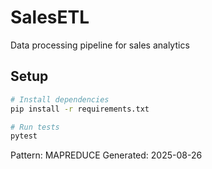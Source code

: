 # SalesETL

Data processing pipeline for sales analytics

## Setup

```bash
# Install dependencies
pip install -r requirements.txt

# Run tests
pytest
```

Pattern: MAPREDUCE
Generated: 2025-08-26
